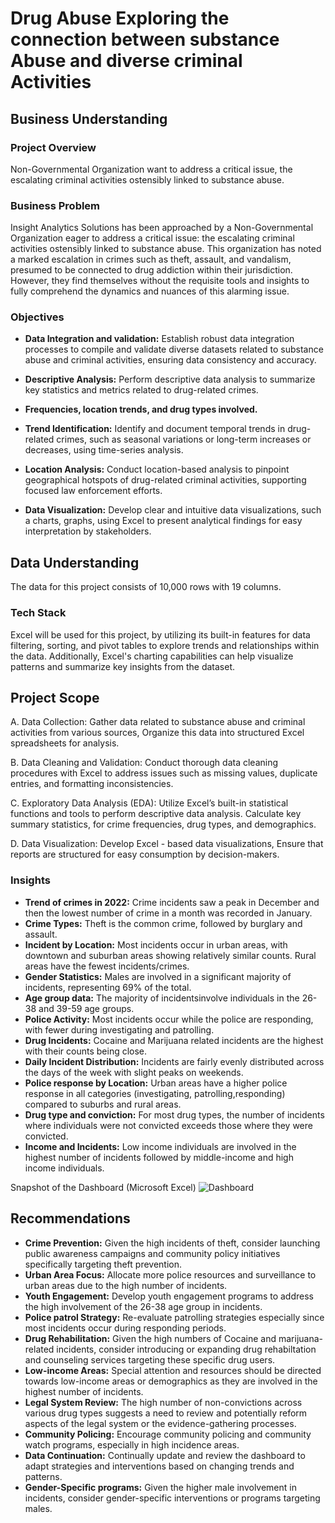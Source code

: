 # Drug Abuse Exploring the connection between substance Abuse and diverse criminal Activities

## Business Understanding
### Project Overview
Non-Governmental Organization want to address a critical issue, the escalating criminal activities ostensibly linked to substance abuse. 

### Business Problem
Insight Analytics Solutions has been approached by a Non-Governmental Organization eager to address a critical issue: the escalating criminal activities ostensibly linked to substance abuse. This organization has noted a marked escalation in crimes such as theft, assault, and vandalism, presumed to be connected to drug addiction within their jurisdiction. 
However, they find themselves without the requisite tools and insights to fully comprehend the dynamics and nuances of this alarming issue. 

### Objectives
- **Data Integration and validation:** Establish robust data integration processes to compile and validate diverse datasets related to substance abuse and criminal activities, ensuring data consistency and accuracy.
 
- **Descriptive Analysis:** Perform descriptive data analysis to summarize key statistics and metrics related to drug-related crimes.
 
- **Frequencies, location trends, and drug types involved.**
 
- **Trend Identification:** Identify and document temporal trends in drug-related crimes, such as seasonal variations or long-term increases or decreases, using time-series analysis.
 
- **Location Analysis:** Conduct location-based analysis to pinpoint geographical hotspots of drug-related criminal activities, supporting focused law enforcement efforts.
 
- **Data Visualization:** Develop clear and intuitive data visualizations, such a charts, graphs, using  Excel to present analytical findings for easy interpretation by stakeholders.
   
## Data Understanding
The data for this project consists of 10,000 rows with 19 columns.

### Tech Stack
Excel will be used for this project, by utilizing its built-in features for data filtering, sorting, and pivot tables to explore trends and relationships within the data. 
Additionally, Excel's charting capabilities can help visualize patterns and summarize key insights from the dataset.

## Project Scope
A. Data Collection: Gather data related to substance abuse and criminal activities from various sources, Organize this data into structured Excel spreadsheets for analysis.
 
B. Data Cleaning and Validation: Conduct thorough data cleaning procedures with Excel to address issues such as missing values, duplicate entries, and formatting inconsistencies.
 
C. Exploratory Data Analysis (EDA): Utilize Excel’s built-in statistical functions and tools to perform descriptive data analysis. Calculate key summary statistics, for crime frequencies, drug types, and demographics.
 
D. Data Visualization: Develop Excel - based data visualizations, Ensure that reports are structured for easy consumption by decision-makers.

### Insights
- **Trend of crimes in 2022:** Crime incidents saw a peak in December and then the lowest number of crime in a month was recorded in January.
- **Crime Types:** Theft is the common crime, followed by burglary and assault.
- **Incident by Location:** Most incidents occur in urban areas, with downtown and suburban areas showing relatively similar counts. Rural areas have the fewest incidents/crimes.
- **Gender Statistics:** Males are involved in a significant majority of incidents, representing 69% of the total.
- **Age group data:** The majority of incidentsinvolve individuals in the 26-38 and 39-59 age groups.
- **Police Activity:** Most incidents occur while the police are responding, with fewer during investigating and patrolling.
- **Drug Incidents:** Cocaine and Marijuana related incidents are the highest with their counts being close.
- **Daily Incident Distribution:** Incidents are fairly evenly distributed across the days of the week with slight peaks on weekends.
- **Police response by Location:** Urban areas have a higher police response in all categories (investigating, patrolling,responding) compared to suburbs and rural areas.
- **Drug type and conviction:**  For most drug types, the number of incidents where individuals were not convicted exceeds those where they were convicted.
- **Income and Incidents:**  Low income individuals are involved in the highest number of incidents followed by middle-income and high income individuals.

Snapshot of the Dashboard (Microsoft Excel)
![Dashboard](https://github.com/user-attachments/assets/a5cd3ad8-86af-469e-a2aa-8139d583c210)


## Recommendations
- **Crime Prevention:** Given the high incidents of theft, consider launching public awareness campaigns and community policy initiatives specifically targeting theft prevention.
- **Urban Area Focus:** Allocate more police resources and surveillance to urban areas due to the high number of incidents.
- **Youth Engagement:** Develop youth engagement programs to address  the high involvement of the  26-38 age group in incidents.
- **Police patrol Strategy:** Re-evaluate patrolling strategies especially since most incidents occur during responding periods.
- **Drug Rehabilitation:** Given the high numbers of Cocaine and marijuana-related incidents, consider introducing or expanding drug rehabiltation and counseling services targeting these specific drug users.
- **Low-income Areas:** Special attention and resources should be directed towards low-income areas or demographics as they are involved in the highest number of incidents.
- **Legal System Review:** The high number of non-convictions across various drug types suggests a need to review and potentially reform aspects of the legal system or the evidence-gathering processes.
- **Community Policing:** Encourage community policing and community watch programs, especially in high incidence areas.
- **Data Continuation:** Continually update and review the dashboard to adapt strategies and interventions based on changing trends and patterns.
- **Gender-Specific programs:**  Given the higher male involvement in incidents, consider gender-specific interventions or programs targeting males.
